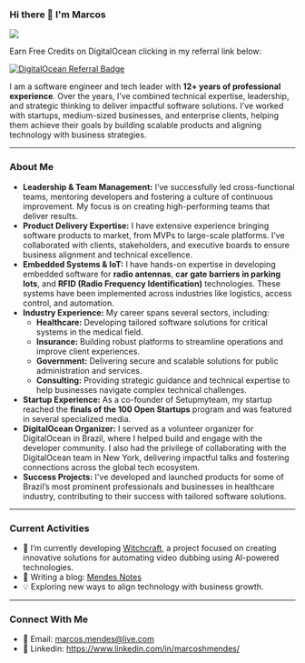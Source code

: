 ### Hi there 👋 I'm Marcos

![](https://komarev.com/ghpvc/?username=marcoshmendes&color=brightgreen&style=flat.square&label=VISITORS)

Earn Free Credits on DigitalOcean clicking in my referral link below:

[![DigitalOcean Referral Badge](https://web-platforms.sfo2.cdn.digitaloceanspaces.com/WWW/Badge%201.svg)](https://www.digitalocean.com/?refcode=851fc8568da9&utm_campaign=Referral_Invite&utm_medium=Referral_Program&utm_source=badge)

I am a software engineer and tech leader with **12+ years of professional experience**. Over the years, I’ve combined technical expertise, leadership, and strategic thinking to deliver impactful software solutions. I’ve worked with startups, medium-sized businesses, and enterprise clients, helping them achieve their goals by building scalable products and aligning technology with business strategies.

---

### About Me

- **Leadership & Team Management:** I’ve successfully led cross-functional teams, mentoring developers and fostering a culture of continuous improvement. My focus is on creating high-performing teams that deliver results.
- **Product Delivery Expertise:** I have extensive experience bringing software products to market, from MVPs to large-scale platforms. I’ve collaborated with clients, stakeholders, and executive boards to ensure business alignment and technical excellence.
- **Embedded Systems & IoT:** I have hands-on expertise in developing embedded software for **radio antennas**, **car gate barriers in parking lots**, and **RFID (Radio Frequency Identification)** technologies. These systems have been implemented across industries like logistics, access control, and automation.
- **Industry Experience:** My career spans several sectors, including:
  - **Healthcare:** Developing tailored software solutions for critical systems in the medical field.
  - **Insurance:** Building robust platforms to streamline operations and improve client experiences.
  - **Government:** Delivering secure and scalable solutions for public administration and services.
  - **Consulting:** Providing strategic guidance and technical expertise to help businesses navigate complex technical challenges.
- **Startup Experience:** As a co-founder of Setupmyteam, my startup reached the **finals of the 100 Open Startups** program and was featured in several specialized media.
- **DigitalOcean Organizer:** I served as a volunteer organizer for DigitalOcean in Brazil, where I helped build and engage with the developer community. I also had the privilege of collaborating with the DigitalOcean team in New York, delivering impactful talks and fostering connections across the global tech ecosystem.
- **Success Projects:** I've developed and launched products for some of Brazil’s most prominent professionals and businesses in healthcare industry, contributing to their success with tailored software solutions.

---

### Current Activities

- 🔭 I’m currently developing [Witchcraft](https://github.com/marcoshmendes/witchcraft), a project focused on creating innovative solutions for automating video dubbing using AI-powered technologies.
- 📕 Writing a blog: [Mendes Notes](https://mendesnotes.com)
- 💡 Exploring new ways to align technology with business growth.
---

### Connect With Me

- 📧 Email: marcos.mendes@live.com
- 📧 Linkedin: https://www.linkedin.com/in/marcoshmendes/
